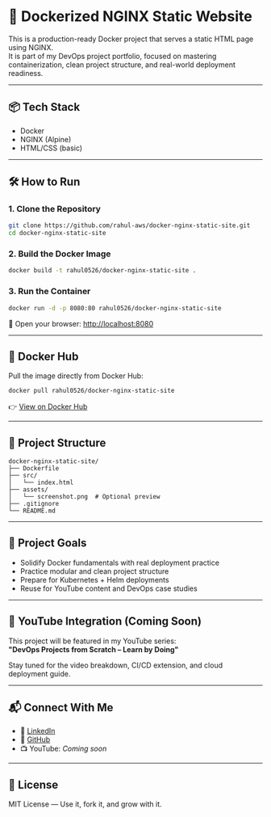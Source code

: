 # 🚀 Dockerized NGINX Static Website

This is a production-ready Docker project that serves a static HTML page using NGINX.  
It is part of my DevOps project portfolio, focused on mastering containerization, clean project structure, and real-world deployment readiness.

---

## 📦 Tech Stack

- Docker
- NGINX (Alpine)
- HTML/CSS (basic)

---

## 🛠️ How to Run

### 1. Clone the Repository
```bash
git clone https://github.com/rahul-aws/docker-nginx-static-site.git
cd docker-nginx-static-site
```

### 2. Build the Docker Image
```bash
docker build -t rahul0526/docker-nginx-static-site .
```

### 3. Run the Container
```bash
docker run -d -p 8080:80 rahul0526/docker-nginx-static-site
```

🔗 Open your browser: [http://localhost:8080](http://localhost:8080)

---

## 🐳 Docker Hub

Pull the image directly from Docker Hub:

```bash
docker pull rahul0526/docker-nginx-static-site
```

👉 [View on Docker Hub](https://hub.docker.com/repository/docker/rahul0526/docker-nginx-static-site/general)

---

## 📁 Project Structure

```
docker-nginx-static-site/
├── Dockerfile
├── src/
│   └── index.html
├── assets/
│   └── screenshot.png  # Optional preview
├── .gitignore
└── README.md
```

---

## 🎯 Project Goals

- Solidify Docker fundamentals with real deployment practice
- Practice modular and clean project structure
- Prepare for Kubernetes + Helm deployments
- Reuse for YouTube content and DevOps case studies

---

## 🎥 YouTube Integration (Coming Soon)

This project will be featured in my YouTube series:  
**"DevOps Projects from Scratch – Learn by Doing"**

Stay tuned for the video breakdown, CI/CD extension, and cloud deployment guide.

---

## 📬 Connect With Me

- 💼 [LinkedIn](https://www.linkedin.com/in/rahul-kumar-84518b186/)
- 🐙 [GitHub](https://github.com/rahul-aws)
- 📺 YouTube: *Coming soon*

---

## 📌 License

MIT License — Use it, fork it, and grow with it.
